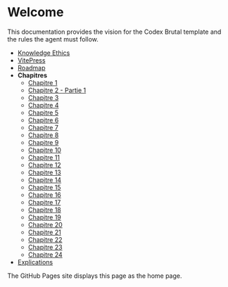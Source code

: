 # Welcome

This documentation provides the vision for the Codex Brutal template and the rules the agent must follow.

- [Knowledge Ethics](./knowledge-ethics.md)
- [VitePress](./vitepress.md)
- [Roadmap](./roadmap.md)
- **Chapitres**
  - [Chapitre 1](./chapitres_finaux/01_chapitre_final.md)
  - [Chapitre 2 - Partie 1](./chapitres_finaux/02_chapitre_final.md)
  - [Chapitre 3](./chapitres_finaux/03_chapitre_final.md)
  - [Chapitre 4](./chapitres_finaux/04_chapitre_final.md)
  - [Chapitre 5](./chapitres_finaux/05_chapitre_final.md)
  - [Chapitre 6](./chapitres_finaux/06_chapitre_final.md)
  - [Chapitre 7](./chapitres_finaux/07_chapitre_final.md)
  - [Chapitre 8](./chapitres_finaux/08_chapitre_final.md)
  - [Chapitre 9](./chapitres_finaux/09_chapitre_final.md)
  - [Chapitre 10](./chapitres_finaux/10_chapitre_final.md)
  - [Chapitre 11](./chapitres_finaux/11_chapitre_final.md)
  - [Chapitre 12](./chapitres_finaux/12_chapitre_final.md)
  - [Chapitre 13](./chapitres_finaux/13_chapitre_final.md)
  - [Chapitre 14](./chapitres_finaux/14_chapitre_final.md)
  - [Chapitre 15](./chapitres_finaux/15_chapitre_final.md)
  - [Chapitre 16](./chapitres_finaux/16_chapitre_final.md)
  - [Chapitre 17](./chapitres_finaux/17_chapitre_final.md)
  - [Chapitre 18](./chapitres_finaux/18_chapitre_final.md)
  - [Chapitre 19](./chapitres_finaux/19_chapitre_final.md)
  - [Chapitre 20](./chapitres_finaux/20_chapitre_final.md)
  - [Chapitre 21](./chapitres_finaux/21_chapitre_final.md)
  - [Chapitre 22](./chapitres_finaux/22_chapitre_final.md)
  - [Chapitre 23](./chapitres_finaux/23_chapitre_final.md)
  - [Chapitre 24](./chapitres_finaux/24_chapitre_final.md)
- [Explications](./explications/)

The GitHub Pages site displays this page as the home page.
